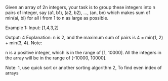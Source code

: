 
Given an array of 2n integers, your task is to group these integers into n pairs of integer, say (a1, b1), (a2, b2), ..., (an, bn) which makes sum of min(ai, bi) for all i from 1 to n as large as possible.

Example 1:
Input: [1,4,3,2]

Output: 4
Explanation: n is 2, and the maximum sum of pairs is 4 = min(1, 2) + min(3, 4).
Note:

n is a positive integer, which is in the range of [1, 10000].
All the integers in the array will be in the range of [-10000, 10000].




Note: 1, use quick sort or another sorting algorithm
      2, To find even index of arrays
      
